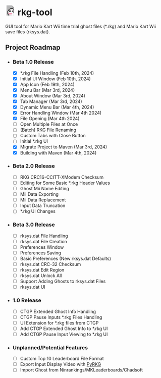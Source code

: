 # <img src="src/main/resources/icon.png" alt="App Icon" style="width:32px;"> rkg-tool

GUI tool for Mario Kart Wii time trial ghost files (*.rkg) and Mario Kart Wii save files (rksys.dat).

## Project Roadmap

- ### Beta 1.0 Release

  - [x] *.rkg File Handling (Feb 10th, 2024)
  - [x] Initial UI Window (Feb 10th, 2024)
  - [x] App Icon (Feb 19th, 2024)
  - [x] Menu Bar (Mar 3rd, 2024)
  - [x] About Window (Mar 3rd, 2024)
  - [x] Tab Manager (Mar 3rd, 2024)
  - [x] Dynamic Menu Bar (Mar 4th, 2024)
  - [x] Error Handling Window (Mar 4th 2024)
  - [x] File Opening (Mar 4th 2024)
  - [ ] Open Multiple Files at Once
  - [ ] (Batch) RKG File Renaming
  - [ ] Custom Tabs with Close Button
  - [ ] Initial *.rkg UI
  - [x] Migrate Project to Maven (Mar 3rd, 2024)
  - [x] Building with Maven (Mar 4th, 2024)

- ### Beta 2.0 Release

  - [ ] RKG CRC16-CCITT-XModem Checksum
  - [ ] Editing for Some Basic *.rkg Header Values
  - [ ] Ghost Mii Name Editing
  - [ ] Mii Data Exporting
  - [ ] Mii Data Replacement
  - [ ] Input Data Truncation
  - [ ] *.rkg UI Changes

- ### Beta 3.0 Release

  - [ ] rksys.dat File Handling
  - [ ] rksys.dat File Creation
  - [ ] Preferences Window
  - [ ] Preferences Saving
  - [ ] Basic Preferences (New rksys.dat Defaults)
  - [ ] rksys.dat CRC-32 Checksum
  - [ ] rksys.dat Edit Region
  - [ ] rksys.dat Unlock All
  - [ ] Support Adding Ghosts to rksys.dat Files
  - [ ] rksys.dat UI

- ### 1.0 Release

  - [ ] CTGP Extended Ghost Info Handling
  - [ ] CTGP Pause Inputs *.rkg Files Handling
  - [ ] UI Extension for *.rkg files from CTGP
  - [ ] Add CTGP Extended Ghost Info to *.rkg UI
  - [ ] Add CTGP Pause Input Viewing to *.rkg UI

- ### Unplanned/Potential Features

  - [ ] Custom Top 10 Leaderboard File Format
  - [ ] Export Input Display Video with [PyRKG](https://github.com/AtishaRibeiro/PyRKG)
  - [ ] Import Ghost from Ninrankings/MKLeaderboards/Chadsoft
